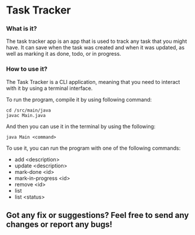 # Task Tracker
### What is it?
The task tracker app is an app that is used to track any task that you might have.
It can save when the task was created and when it was updated, as well as marking it as done, todo, or in progress.

### How to use it?
The Task Tracker is a CLI application, meaning that you need to interact with it by using a terminal interface. 

To run the program, compile it by using following command:

````
cd /src/main/java
javac Main.java
````

And then you can use it in the terminal by using the following:

````
java Main <command>
````

To use it, you can run the program with one of the following commands:
- add <description\>
- update <description\>
- mark-done <id\>
- mark-in-progress <id\>
- remove <id\>
- list
- list <status\>

## Got any fix or suggestions? Feel free to send any changes or report any bugs!

